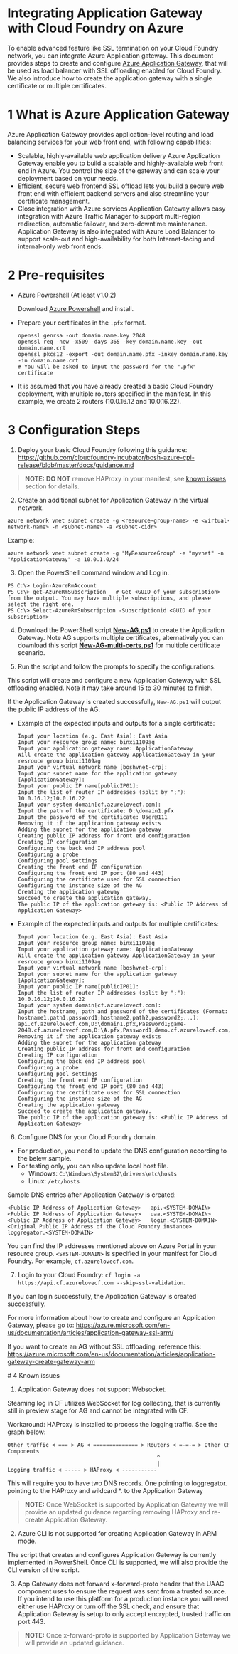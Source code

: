 # Integrating Application Gateway with Cloud Foundry on Azure

To enable advanced feature like SSL termination on your Cloud Foundry network, you can integrate Azure Application gateway. This document provides steps to create and configure [Azure Application Gateway](https://azure.microsoft.com/en-us/services/application-gateway/), that will be used as load balancer with SSL offloading enabled for Cloud Foundry. We also introduce how to create the application gateway with a single certificate or multiple certificates.

# 1 What is Azure Application Gateway

Azure Application Gateway provides application-level routing and load balancing services for your web front end, with following capabilities:
* Scalable, highly-available web application delivery
  Azure Application Gateway enable you to build a scalable and highly-available web front end in Azure. You control the size of the gateway and can scale your deployment based on your needs.
* Efficient, secure web frontend
  SSL offload lets you build a secure web front end with efficient backend servers and also streamline your certificate management.
* Close integration with Azure services
  Application Gateway allows easy integration with Azure Traffic Manager to support multi-region redirection, automatic failover, and zero-downtime maintenance. Application Gateway is also integrated with Azure Load Balancer to support scale-out and high-availability for both Internet-facing and internal-only web front ends.

# 2 Pre-requisites
* Azure Powershell (At least v1.0.2)

  Download [Azure Powershell](https://github.com/Azure/azure-powershell/releases/download/v1.0.2-December2015/azure-powershell.1.0.2.msi) and install.

* Prepare your certificates in the `.pfx` format.

  ```
  openssl genrsa -out domain.name.key 2048
  openssl req -new -x509 -days 365 -key domain.name.key -out domain.name.crt
  openssl pkcs12 -export -out domain.name.pfx -inkey domain.name.key -in domain.name.crt
  # You will be asked to input the password for the ".pfx" certificate
  ```

* It is assumed that you have already created a basic Cloud Foundry deployment, with multiple routers specified in the manifest. In this example, we create 2 routers (10.0.16.12 and 10.0.16.22).

# 3 Configuration Steps  

1. Deploy your basic Cloud Foundry following this guidance: https://github.com/cloudfoundry-incubator/bosh-azure-cpi-release/blob/master/docs/guidance.md

  >**NOTE:** **DO NOT** remove HAProxy in your manifest, see [known issues](#known-issues) section for details.

2. Create an additional subnet for Application Gateway in the virtual network.

  ```
  azure network vnet subnet create -g <resource-group-name> -e <virtual-network-name> -n <subnet-name> -a <subnet-cidr>
  ```
  Example:
  ```
  azure network vnet subnet create -g "MyResourceGroup" -e "myvnet" -n "ApplicationGateway" -a 10.0.1.0/24
  ```

3. Open the PowerShell command window and Log in.

  ```
  PS C:\> Login-AzureRmAccount
  PS C:\> get-AzureRmSubscription	# Get <GUID of your subscription> from the output. You may have multiple subscriptions, and please select the right one.
  PS C:\> Select-AzureRmSubscription -Subscriptionid <GUID of your subscription>
  ```

4. Download the PowerShell script [**New-AG.ps1**](./New-AG.ps1) to create the Application Gateway. Note AG supports multiple certificates, alternatively you can download this script [**New-AG-multi-certs.ps1**](./New-AG-multi-certs.ps1) for multiple certificate scenario.

5. Run the script and follow the prompts to specify the configurations.

  This script will create and configure a new Application Gateway with SSL offloading enabled. Note it may take around 15 to 30 minutes to finish.

  If the Application Gateway is created successfully, `New-AG.ps1` will output the public IP address of the AG.

  * Example of the expected inputs and outputs for a single certificate:

    ```
    Input your location (e.g. East Asia): East Asia
    Input your resource group name: binxi1109ag
    Input your application gateway name: ApplicationGateway
    Will create the application gateway ApplicationGateway in your resrouce group binxi1109ag
    Input your virtual network name [boshvnet-crp]: 
    Input your subnet name for the application gateway [ApplicationGateway]: 
    Input your public IP name[publicIP01]: 
    Input the list of router IP addresses (split by ";"): 10.0.16.12;10.0.16.22
    Input your system domain[cf.azurelovecf.com]: 
    Input the path of the certificate: D:\domain1.pfx
    Input the password of the certificate: User@111
    Removing it if the application gateway exists
    Adding the subnet for the application gateway
    Creating public IP address for front end configuration
    Creating IP configuration
    Configuring the back end IP address pool
    Configuring a probe
    Configuring pool settings
    Creating the front end IP configuration
    Configuring the front end IP port (80 and 443)
    Configuring the certificate used for SSL connection
    Configuring the instance size of the AG
    Creating the application gateway
    Succeed to create the application gateway.
    The public IP of the application gateway is: <Public IP Address of Application Gateway>
    ```

  * Example of the expected inputs and outputs for multiple certificates:

    ```
    Input your location (e.g. East Asia): East Asia
    Input your resource group name: binxi1109ag
    Input your application gateway name: ApplicationGateway
    Will create the application gateway ApplicationGateway in your resrouce group binxi1109ag
    Input your virtual network name [boshvnet-crp]: 
    Input your subnet name for the application gateway [ApplicationGateway]: 
    Input your public IP name[publicIP01]: 
    Input the list of router IP addresses (split by ";"): 10.0.16.12;10.0.16.22
    Input your system domain[cf.azurelovecf.com]: 
    Input the hostname, path and password of the certificates (Format: hostname1,path1,password1;hostname2,path2,password2;...): api.cf.azurelovecf.com,D:\domain1.pfx,Password1;game-2048.cf.azurelovecf.com,D:\A.pfx,Password1;demo.cf.azurelovecf.com,D:\B.pfx,Password2
    Removing it if the application gateway exists
    Adding the subnet for the application gateway
    Creating public IP address for front end configuration
    Creating IP configuration
    Configuring the back end IP address pool
    Configuring a probe
    Configuring pool settings
    Creating the front end IP configuration
    Configuring the front end IP port (80 and 443)
    Configuring the certificate used for SSL connection
    Configuring the instance size of the AG
    Creating the application gateway
    Succeed to create the application gateway.
    The public IP of the application gateway is: <Public IP Address of Application Gateway>
    ```

6. Configure DNS for your Cloud Foundry domain.

  * For production, you need to update the DNS configuration according to the belew sample.
  * For testing only, you can also update local host file.
    * Windows: `C:\Windows\System32\drivers\etc\hosts`
    * Linux: `/etc/hosts`

  Sample DNS entries after Application Gateway is created:

  ```
  <Public IP Address of Application Gateway>   api.<SYSTEM-DOMAIN>
  <Public IP Address of Application Gateway>   uaa.<SYSTEM-DOMAIN>
  <Public IP Address of Application Gateway>   login.<SYSTEM-DOMAIN>
  <Original Public IP Address of the Cloud Foundry instance>  loggregator.<SYSTEM-DOMAIN>
  ```

  You can find the IP addresses mentioned above on Azure Portal in your resource group. `<SYSTEM-DOMAIN>` is specified in your manifest for Cloud Foundry. For example, `cf.azurelovecf.com`.

7. Login to your Cloud Foundry: `cf login -a https://api.cf.azurelovecf.com --skip-ssl-validation`.

  If you can login successfully, the Application Gateway is created successfully.

  For more information about how to create and configure an Application Gateway, please go to:
  https://azure.microsoft.com/en-us/documentation/articles/application-gateway-ssl-arm/

  If you want to create an AG without SSL offloading, reference this:
  https://azure.microsoft.com/en-us/documentation/articles/application-gateway-create-gateway-arm

<a name="known-issues" />
# 4 Known issues

1. Application Gateway does not support Websocket.

  Steaming log in CF utilizes WebSocket for log collecting, that is currently still in preview stage for AG and cannot be integrated with CF.

  Workaround: HAProxy is installed to process the logging traffic. See the graph below:

  ```
  Other traffic < === > AG < ============== > Routers < =-=-= > Other CF Components
                                                 ^
                                                 |
  Logging traffic < ----- > HAProxy < -----------
  ```

  This will require you to have two DNS records.  One pointing to loggregator.<SYSTEM-DOMAIN> pointing to the HAProxy and wildcard *.<SYSTEM-DOMAIN> to the Application Gateway

  >**NOTE:** Once WebSocket is supported by Application Gateway we will provide an updated guidance regarding removing HAProxy and re-create Application Gateway.

2. Azure CLI is not supported for creating Application Gateway in ARM mode.

  The script that creates and configures Application Gateway is currently implemented in PowerShell. Once CLI is supported, we will also provide the CLI version of the script.


3. App Gateway does not forward x-forward-proto header that the UAAC component uses to ensure the request was sent from a trusted source.  If you intend to use this platform for a production instance you will need either use HAProxy or turn off the SSL check, and ensure that Application Gateway is setup to only accept encrypted, trusted traffic on port 443.

  >**NOTE:** Once x-forward-proto is supported by Application Gateway we will provide an updated guidance.
